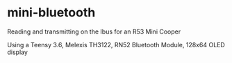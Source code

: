 # mini-bluetooth
Reading and transmitting on the Ibus for an R53 Mini Cooper

Using a Teensy 3.6, Melexis TH3122, RN52 Bluetooth Module, 128x64 OLED display
